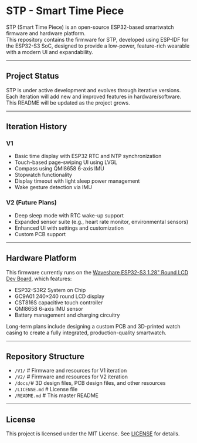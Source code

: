 # STP - Smart Time Piece

STP (Smart Time Piece) is an open-source ESP32-based smartwatch firmware and hardware platform.  
This repository contains the firmware for STP, developed using ESP-IDF for the ESP32-S3 SoC, designed to provide a low-power, feature-rich wearable with a modern UI and expandability.

---

## Project Status

STP is under active development and evolves through iterative versions.  
Each iteration will add new and improved features in hardware/software.  
This README will be updated as the project grows.  

---

## Iteration History

### V1 

- Basic time display with ESP32 RTC and NTP synchronization  
- Touch-based page-swiping UI using LVGL  
- Compass using QMI8658 6-axis IMU  
- Stopwatch functionality  
- Display timeout with light sleep power management  
- Wake gesture detection via IMU  

### V2 (Future Plans)

- Deep sleep mode with RTC wake-up support  
- Expanded sensor suite (e.g., heart rate monitor, environmental sensors)   
- Enhanced UI with settings and customization  
- Custom PCB support  


---

## Hardware Platform

This firmware currently runs on the [Waveshare ESP32-S3 1.28" Round LCD Dev Board](https://www.waveshare.com/wiki/ESP32-S3-Touch-LCD-1.28), which features:

- ESP32-S3R2 System on Chip  
- GC9A01 240×240 round LCD display  
- CST816S capacitive touch controller  
- QMI8658 6-axis IMU sensor  
- Battery management and charging circuitry

Long-term plans include designing a custom PCB and 3D-printed watch casing to create a fully integrated, production-quality smartwatch.

---

## Repository Structure
- `/V1/` # Firmware and resources for V1 iteration
- `/V2/` # Firmware and resources for V2 iteration
- `/docs/`# 3D design files, PCB design files, and other resources
- `/LICENSE.md` # License file
- `/README.md` # This master README

---

## License

This project is licensed under the MIT License. See [LICENSE](./LICENSE.md) for details.
